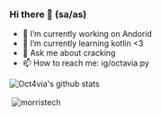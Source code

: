 ### Hi there 👋 (sa/as)

- 🔭 I’m currently working on Andorid
- 🌱 I’m currently learning kotlin <3
- 💬 Ask me about cracking
- 📫 How to reach me: ig/octavia.py

![Oct4via's github stats](https://github-readme-stats.vercel.app/api?username=Oct4via&show_icons=true&line_height=25)

<p>&nbsp;<img align="center" src="https://github-readme-stats.vercel.app/api?username=Oct4via&show_icons=true" alt="morristech" /></p>
